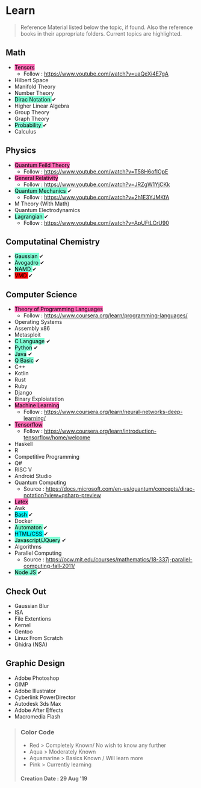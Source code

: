 # Learn

>Reference Material listed below the topic, if found. Also the reference books in their appropriate folders. Current topics are highlighted.

## Math

- <mark style="background-color: hotpink;"> Tensors </mark>
    - Follow : <https://www.youtube.com/watch?v=uaQeXi4E7gA> 
- Hilbert Space
- Manifold Theory
- Number Theory
- <mark style="background-color: aquamarine;">Dirac Notation </mark>&#10004;
- Higher Linear Algebra
- Group Theory
- Graph Theory
- <mark style="background-color: aquamarine;"> Probability </mark>&#10004;
- Calculus

## Physics

- <mark style="background-color: hotpink;"> Quantum Feild Theory </mark>
    - Follow : <https://www.youtube.com/watch?v=T58H6ofIOpE>
- <mark style="background-color: hotpink;"> General Relativity </mark>
    - Follow : <https://www.youtube.com/watch?v=JRZgW1YjCKk>
- <mark style="background-color: aquamarine;">Quantum Mechanics </mark>&#10004;
    - Follow : <https://www.youtube.com/watch?v=2h1E3YJMKfA>
- M Theory (With Math)
- Quantum Electrodynamics
- <mark style="background-color: Aquamarine;">Lagrangian </mark>&#10004;
    - Follow : <https://www.youtube.com/watch?v=ApUFtLCrU90>

## Computatinal Chemistry

- <mark style="background-color: aquamarine;">Gaussian </mark>&#10004;
- <mark style="background-color: aquamarine;">Avogadro </mark>&#10004;
- <mark style="background-color: aquamarine;">NAMD </mark> &#10004;
- <mark style="background-color: red;">VMD </mark> &#10004;

## Computer Science

- <mark style="background-color: hotpink;"> Theory of Programming Languages </mark>
    - Follow : <https://www.coursera.org/learn/programming-languages/>
- Operating Systems
- Assembly x86
- Metasploit
- <mark style="background-color: aquamarine;">C Language</mark> &#10004;
- <mark style="background-color: aquamarine;">Python</mark> &#10004;
- <mark style="background-color: aquamarine;">Java</mark> &#10004;
- <mark style="background-color: aquamarine;">Q Basic</mark> &#10004;
- C++
- Kotlin
- Rust
- Ruby
- Django
- Binary Exploiatation
- <mark style="background-color: hotpink;"> Machine Learning </mark>
    - Follow : <https://www.coursera.org/learn/neural-networks-deep-learning/>
- <mark style="background-color: hotpink;"> Tensorflow </mark>
    - Follow : <https://www.coursera.org/learn/introduction-tensorflow/home/welcome>
- Haskell
- R
- Competitive Programming
- Q#
- RISC V
- Android Studio
- Quantum Computing
    - Source : <https://docs.microsoft.com/en-us/quantum/concepts/dirac-notation?view=qsharp-preview>
- <mark style="background-color: hotpink;"> Latex </mark>
- Awk
- <mark style="background-color: aqua;"> Bash </mark> &#10004;
- Docker
- <mark style="background-color: aquamarine;"> Automaton </mark> &#10004;
- <mark style="background-color: aqua;">HTML/CSS </mark> &#10004;
- <mark style="background-color: aquamarine;"> Javascript/JQuery</mark> &#10004;
- Algorithms
- Parallel Computing
    - Source : <https://ocw.mit.edu/courses/mathematics/18-337j-parallel-computing-fall-2011/>
- <mark style="background-color: aquamarine;"> Node JS </mark> &#10004;

## Check Out

- Gaussian Blur
- ISA
- File Extentions
- Kernel
- Gentoo
- Linux From Scratch
- Ghidra (NSA)

## Graphic Design

- Adobe Photoshop
- GIMP
- Adobe Illustrator
- Cyberlink PowerDirector
- Autodesk 3ds Max
- Adobe After Effects
- Macromedia Flash

>### Color Code
>
>- Red > Completely Known/ No wish to know any further
>- Aqua > Moderately Known
>- Aquamarine > Basics Known / Will learn more
>- Pink > Currently learning
>
> #### Creation Date : 29 Aug '19
